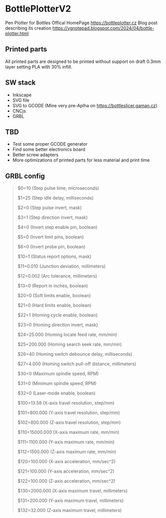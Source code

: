 # BottlePlotterV2
Pen Plotter for Bottles 
Offical HomePage https://bottleplotter.cz
Blog post describing its creation https://vgnotepad.blogspot.com/2024/04/bottle-plotter.html

## Printed parts
All printed parts are designed to be printed without support on draft 0.3mm layer setting PLA with 30% infill.

## SW stack
- Inkscape
- SVG file
- SVG to GCODE (Mine very pre-Aplha on https://bottleslicer.gaman.cz)
- CNCjs
- GRBL

## TBD
- Test some proper GCODE generator
- Find some better electronics board
- Better screw adapters
- More optimizations of printed parts for less material and print time

## GRBL config
>$0=10 (Step pulse time, microseconds)
>
>$1=25 (Step idle delay, milliseconds)
>
>$2=0 (Step pulse invert, mask)
>
>$3=1 (Step direction invert, mask)
>
>$4=0 (Invert step enable pin, boolean)
>
>$5=0 (Invert limit pins, boolean)
>
>$6=0 (Invert probe pin, boolean)
>
>$10=1 (Status report options, mask)
>
>$11=0.010 (Junction deviation, millimeters)
>
>$12=0.002 (Arc tolerance, millimeters)
>
>$13=0 (Report in inches, boolean)
>
>$20=0 (Soft limits enable, boolean)
>
>$21=0 (Hard limits enable, boolean)
>
>$22=1 (Homing cycle enable, boolean)
>
>$23=0 (Homing direction invert, mask)
>
>$24=25.000 (Homing locate feed rate, mm/min)
>
>$25=200.000 (Homing search seek rate, mm/min)
>
>$26=40 (Homing switch debounce delay, milliseconds)
>
>$27=4.000 (Homing switch pull-off distance, millimeters)
>
>$30=0 (Maximum spindle speed, RPM)
>
>$31=0 (Minimum spindle speed, RPM)
>
>$32=0 (Laser-mode enable, boolean)
>
>$100=13.58 (X-axis travel resolution, step/mm)
>
>$101=800.000 (Y-axis travel resolution, step/mm)
>
>$102=800.000 (Z-axis travel resolution, step/mm)
>
>$110=15000.000 (X-axis maximum rate, mm/min)
>
>$111=1100.000 (Y-axis maximum rate, mm/min)
>
>$112=1500.000 (Z-axis maximum rate, mm/min)
>
>$120=100.000 (X-axis acceleration, mm/sec^2)
>
>$121=100.000 (Y-axis acceleration, mm/sec^2)
>
>$122=100.000 (Z-axis acceleration, mm/sec^2)
>
>$130=2000.000 (X-axis maximum travel, millimeters)
>
>$131=200.000 (Y-axis maximum travel, millimeters)
>
>$132=32.000 (Z-axis maximum travel, millimeters)
